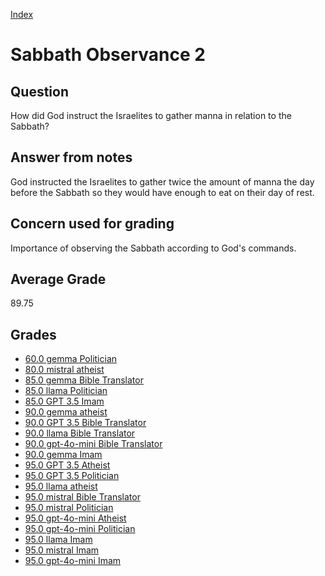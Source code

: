 
[Index](../index.md)
# Sabbath Observance 2
## Question
How did God instruct the Israelites to gather manna in relation to the Sabbath?

## Answer from notes
God instructed the Israelites to gather twice the amount of manna the day before the Sabbath so they would have enough to eat on their day of rest.

## Concern used for grading
Importance of observing the Sabbath according to God's commands.

## Average Grade
89.75

## Grades
 * [60.0 gemma Politician](../answers/gemma_Politician/Sabbath_Observance_2.md)
 * [80.0 mistral atheist](../answers/mistral_atheist/Sabbath_Observance_2.md)
 * [85.0 gemma Bible Translator](../answers/gemma_Bible_Translator/Sabbath_Observance_2.md)
 * [85.0 llama Politician](../answers/llama_Politician/Sabbath_Observance_2.md)
 * [85.0 GPT 3.5 Imam](../answers/GPT_3.5_Imam/Sabbath_Observance_2.md)
 * [90.0 gemma atheist](../answers/gemma_atheist/Sabbath_Observance_2.md)
 * [90.0 GPT 3.5 Bible Translator](../answers/GPT_3.5_Bible_Translator/Sabbath_Observance_2.md)
 * [90.0 llama Bible Translator](../answers/llama_Bible_Translator/Sabbath_Observance_2.md)
 * [90.0 gpt-4o-mini Bible Translator](../answers/gpt-4o-mini_Bible_Translator/Sabbath_Observance_2.md)
 * [90.0 gemma Imam](../answers/gemma_Imam/Sabbath_Observance_2.md)
 * [95.0 GPT 3.5 Atheist](../answers/GPT_3.5_Atheist/Sabbath_Observance_2.md)
 * [95.0 GPT 3.5 Politician](../answers/GPT_3.5_Politician/Sabbath_Observance_2.md)
 * [95.0 llama atheist](../answers/llama_atheist/Sabbath_Observance_2.md)
 * [95.0 mistral Bible Translator](../answers/mistral_Bible_Translator/Sabbath_Observance_2.md)
 * [95.0 mistral Politician](../answers/mistral_Politician/Sabbath_Observance_2.md)
 * [95.0 gpt-4o-mini Atheist](../answers/gpt-4o-mini_Atheist/Sabbath_Observance_2.md)
 * [95.0 gpt-4o-mini Politician](../answers/gpt-4o-mini_Politician/Sabbath_Observance_2.md)
 * [95.0 llama Imam](../answers/llama_Imam/Sabbath_Observance_2.md)
 * [95.0 mistral Imam](../answers/mistral_Imam/Sabbath_Observance_2.md)
 * [95.0 gpt-4o-mini Imam](../answers/gpt-4o-mini_Imam/Sabbath_Observance_2.md)
